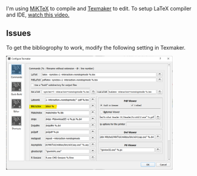 I'm using [MiKTeX](https://miktex.org/about) to compile and [Texmaker](https://www.xm1math.net/texmaker/index.html) to edit. 
To setup LaTeX compiler and IDE, [watch this video.](https://www.youtube.com/watch?v=9gQ1BGZqQb4)


## Issues

To get the bibliogrophy to work, modify the following setting in Texmaker.

<p align="left">
  <img src="images/screenshot_biber_setting.png" width="450" title="FFT example">
</p>
